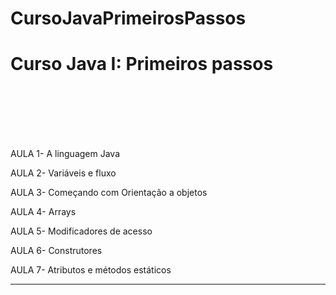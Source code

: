 # CursoJavaPrimeirosPassos
<meta charset="utf-8">
<h1>Curso Java I: Primeiros passos</h1><br><br><br><br><br>


AULA 1- A linguagem Java<br>

AULA 2- Variáveis e fluxo<br>

AULA 3- Começando com Orientação a objetos<br>

AULA 4- Arrays<br>

AULA 5- Modificadores de acesso<br>

AULA 6- Construtores<br>

AULA 7- Atributos e métodos estáticos<br>



----------------------
